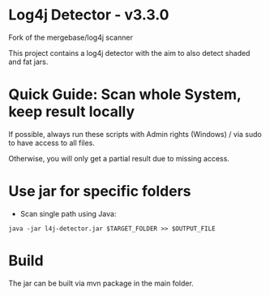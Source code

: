 # Log4j Detector - v3.3.0
Fork of the mergebase/log4j scanner


This project contains a log4j detector with the aim to also detect shaded and fat jars.

# Quick Guide: Scan whole System, keep result locally

If possible, always run these scripts with Admin rights (Windows) / via sudo to have access to all files.

Otherwise, you will only get a partial result due to missing access.

# Use jar for specific folders
- Scan single path using Java: 
```
java -jar l4j-detector.jar $TARGET_FOLDER >> $OUTPUT_FILE
```

# Build
The jar can be built via mvn package in the main folder.
